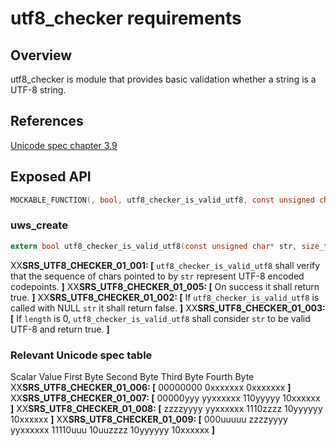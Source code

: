 # utf8_checker requirements
 
## Overview

utf8_checker is module that provides basic validation whether a string is a UTF-8 string.

## References

[Unicode spec chapter 3.9](http://www.unicode.org/versions/Unicode9.0.0/ch03.pdf#G7404)

## Exposed API

```c
MOCKABLE_FUNCTION(, bool, utf8_checker_is_valid_utf8, const unsigned char*, str, size_t, length);
```

### uws_create

```c
extern bool utf8_checker_is_valid_utf8(const unsigned char* str, size_t length);
```

XX**SRS_UTF8_CHECKER_01_001: [** `utf8_checker_is_valid_utf8` shall verify that the sequence of chars pointed to by `str` represent UTF-8 encoded codepoints. **]**
XX**SRS_UTF8_CHECKER_01_005: [** On success it shall return true. **]**
XX**SRS_UTF8_CHECKER_01_002: [** If `utf8_checker_is_valid_utf8` is called with NULL `str` it shall return false. **]**
XX**SRS_UTF8_CHECKER_01_003: [** If `length` is 0, `utf8_checker_is_valid_utf8` shall consider `str` to be valid UTF-8 and return true. **]**

### Relevant Unicode spec table

Scalar Value First Byte Second Byte Third Byte Fourth Byte
XX**SRS_UTF8_CHECKER_01_006: [** 00000000 0xxxxxxx 0xxxxxxx **]**
XX**SRS_UTF8_CHECKER_01_007: [** 00000yyy yyxxxxxx 110yyyyy 10xxxxxx **]**
XX**SRS_UTF8_CHECKER_01_008: [** zzzzyyyy yyxxxxxx 1110zzzz 10yyyyyy 10xxxxxx **]**
XX**SRS_UTF8_CHECKER_01_009: [** 000uuuuu zzzzyyyy yyxxxxxx 11110uuu 10uuzzzz 10yyyyyy 10xxxxxx **]**